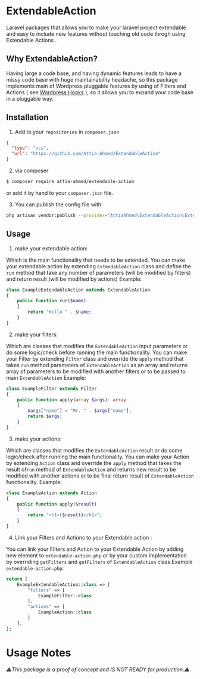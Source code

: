 ExtendableAction
==========

Laravel packages that allows you to make your laravel project extendable and easy to include new features without touching old
code throgh using Extendable Actions .

## Why ExtendableAction?

Having large a code base, and having dynamic features leads to have a missy code base with huge maintainability
headache, so this package implements main of Wordpress pluggable features by using of Filters and Actions (
see [Wordpress Hooks](https://developer.wordpress.org/plugins/hooks/) ), so it allows you to expand your code base in a
pluggable way.

## Installation

1. Add to your `repositories` in `composer.json`

```json
{
  "type": "vcs",
  "url": "https://github.com/Attia-Ahmed/ExtendableAction"
}
```

2. via composer

```bash
$ composer require attia-ahmed/extendable-action
```

or add it by hand to your `composer.json` file.

3. You can publish the config file with:

```bash
php artisan vendor:publish --provider="AttiaAhmed\ExtendableAction\ExtendableActionBaseServiceProvider"
```

## Usage

1. make your extendable action:

Which is the main functionality that needs to be extended. You can make your extendable action by
extending `ExtendableAction` class and define the ```run``` method that take any number of parameters (will be modified
by filters) and return result (will be modified by actions)
Example:

```php
class ExampleExtendableAction extends ExtendableAction
{
    public function run($name)
    {
        return "Hello " . $name;
    }
}
```

2. make your filters:

Which are classes that modifies the `ExtendableAction` input parameters or do some logic/check before running the main
functionality. You can make your Filter by extending `Filter` class and override the ```apply``` method that
takes ```run``` method parameters of `ExtendableAction` as an array and returns array of parameters to be modified with
another filters or to be passed to main `ExtendableAction`
Example:

```php
class ExampleFilter extends Filter
{
    public function apply(array $args): array
    {
        $args["name"] = "Mr. " . $args["name"];
        return $args;
    }
}
```

3. make your actions:

Which are classes that modifies the `ExtendableAction` result or do some logic/check after running the main
functionality. You can make your Action by extending `Action` class and override the ```apply``` method that takes the
result of```run``` method of `ExtendableAction`  and returns new result to be modified with another actions or to be
final return result of `ExtendableAction` functionality. Example:

```php
class ExampleAction extends Action
{
    public function apply($result)
    {
        return "<h1>{$result}</h1>";
    }
}
```

4. Link your Filters and Actions to your Extendable action :

You can link your Filters and Action to your Extendable Action by adding new element to `extendable-action.php`
or by your custom implementation by overriding ```getFilters``` and ```getFilters``` of ```ExtendableAction``` class
Example `extendable-action.php`:

```php
return [
    ExampleExtendableAction::class => [
        "filters" => [
            ExampleFilter::class
        ],
        "actions" => [
            ExampleAction::class
        ]
    ],
];
```

# Usage Notes

*⚠️This package is a proof of concept and IS NOT READY for production.⚠️*

